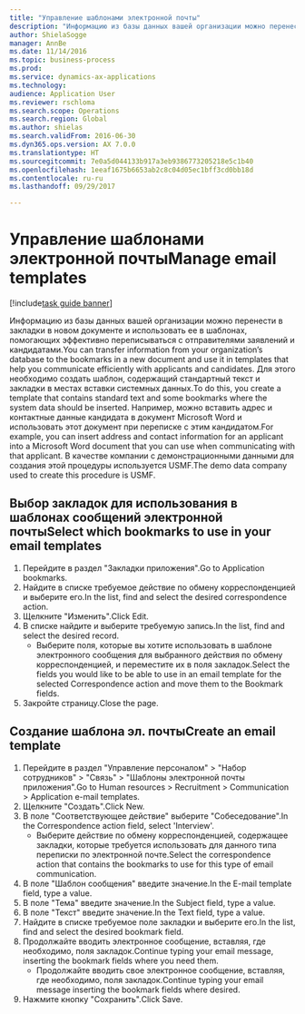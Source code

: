 ```yaml
--- 
title: "Управление шаблонами электронной почты"
description: "Информацию из базы данных вашей организации можно перенести в закладки в новом документе и использовать ее в шаблонах, помогающих эффективно переписываться с отправителями заявлений и кандидатами."
author: ShielaSogge
manager: AnnBe
ms.date: 11/14/2016
ms.topic: business-process
ms.prod: 
ms.service: dynamics-ax-applications
ms.technology: 
audience: Application User
ms.reviewer: rschloma
ms.search.scope: Operations
ms.search.region: Global
ms.author: shielas
ms.search.validFrom: 2016-06-30
ms.dyn365.ops.version: AX 7.0.0
ms.translationtype: HT
ms.sourcegitcommit: 7e0a5d044133b917a3eb9386773205218e5c1b40
ms.openlocfilehash: 1eeaf1675b6653ab2c8c04d05ec1bff3cd0bb18d
ms.contentlocale: ru-ru
ms.lasthandoff: 09/29/2017

---
```

# <a name="manage-email-templates"></a><span data-ttu-id="5b9b4-103">Управление шаблонами электронной почты</span><span class="sxs-lookup"><span data-stu-id="5b9b4-103">Manage email templates</span></span>

[!include[task guide banner](../../includes/task-guide-banner.md)]

<span data-ttu-id="5b9b4-104">Информацию из базы данных вашей организации можно перенести в закладки в новом документе и использовать ее в шаблонах, помогающих эффективно переписываться с отправителями заявлений и кандидатами.</span><span class="sxs-lookup"><span data-stu-id="5b9b4-104">You can transfer information from your organization’s database to the bookmarks in a new document and use it in templates that help you communicate efficiently with applicants and candidates.</span></span> <span data-ttu-id="5b9b4-105">Для этого необходимо создать шаблон, содержащий стандартный текст и закладки в местах вставки системных данных.</span><span class="sxs-lookup"><span data-stu-id="5b9b4-105">To do this, you create a template that contains standard text and some bookmarks where the system data should be inserted.</span></span> <span data-ttu-id="5b9b4-106">Например, можно вставить адрес и контактные данные кандидата в документ Microsoft Word и использовать этот документ при переписке с этим кандидатом.</span><span class="sxs-lookup"><span data-stu-id="5b9b4-106">For example, you can insert address and contact information for an applicant into a Microsoft Word document that you can use when communicating with that applicant.</span></span> <span data-ttu-id="5b9b4-107">В качестве компании с демонстрационными данными для создания этой процедуры используется USMF.</span><span class="sxs-lookup"><span data-stu-id="5b9b4-107">The demo data company used to create this procedure is USMF.</span></span>


## <a name="select-which-bookmarks-to-use-in-your-email-templates"></a><span data-ttu-id="5b9b4-108">Выбор закладок для использования в шаблонах сообщений электронной почты</span><span class="sxs-lookup"><span data-stu-id="5b9b4-108">Select which bookmarks to use in your email templates</span></span>
1. <span data-ttu-id="5b9b4-109">Перейдите в раздел "Закладки приложения".</span><span class="sxs-lookup"><span data-stu-id="5b9b4-109">Go to Application bookmarks.</span></span>
2. <span data-ttu-id="5b9b4-110">Найдите в списке требуемое действие по обмену корреспонденцией и выберите его.</span><span class="sxs-lookup"><span data-stu-id="5b9b4-110">In the list, find and select the desired correspondence action.</span></span>
3. <span data-ttu-id="5b9b4-111">Щелкните "Изменить".</span><span class="sxs-lookup"><span data-stu-id="5b9b4-111">Click Edit.</span></span>
4. <span data-ttu-id="5b9b4-112">В списке найдите и выберите требуемую запись.</span><span class="sxs-lookup"><span data-stu-id="5b9b4-112">In the list, find and select the desired record.</span></span>
    * <span data-ttu-id="5b9b4-113">Выберите поля, которые вы хотите использовать в шаблоне электронного сообщения для выбранного действия по обмену корреспонденцией, и переместите их в поля закладок.</span><span class="sxs-lookup"><span data-stu-id="5b9b4-113">Select the fields you would like to be able to use in an email template for the selected Correspondence action and move them to the Bookmark fields.</span></span>  
5. <span data-ttu-id="5b9b4-114">Закройте страницу.</span><span class="sxs-lookup"><span data-stu-id="5b9b4-114">Close the page.</span></span>

## <a name="create-an-email-template"></a><span data-ttu-id="5b9b4-115">Создание шаблона эл. почты</span><span class="sxs-lookup"><span data-stu-id="5b9b4-115">Create an email template</span></span>
1. <span data-ttu-id="5b9b4-116">Перейдите в раздел "Управление персоналом" > "Набор сотрудников" > "Связь" > "Шаблоны электронной почты приложения".</span><span class="sxs-lookup"><span data-stu-id="5b9b4-116">Go to Human resources > Recruitment > Communication > Application e-mail templates.</span></span>
2. <span data-ttu-id="5b9b4-117">Щелкните "Создать".</span><span class="sxs-lookup"><span data-stu-id="5b9b4-117">Click New.</span></span>
3. <span data-ttu-id="5b9b4-118">В поле "Соответствующее действие" выберите "Собеседование".</span><span class="sxs-lookup"><span data-stu-id="5b9b4-118">In the Correspondence action field, select 'Interview'.</span></span>
    * <span data-ttu-id="5b9b4-119">Выберите действие по обмену корреспонденцией, содержащее закладки, которые требуется использовать для данного типа переписки по электронной почте.</span><span class="sxs-lookup"><span data-stu-id="5b9b4-119">Select the correspondence action that contains the bookmarks to use for this type of email communication.</span></span>  
4. <span data-ttu-id="5b9b4-120">В поле "Шаблон сообщения" введите значение.</span><span class="sxs-lookup"><span data-stu-id="5b9b4-120">In the E-mail template field, type a value.</span></span>
5. <span data-ttu-id="5b9b4-121">В поле "Тема" введите значение.</span><span class="sxs-lookup"><span data-stu-id="5b9b4-121">In the Subject field, type a value.</span></span>
6. <span data-ttu-id="5b9b4-122">В поле "Текст" введите значение.</span><span class="sxs-lookup"><span data-stu-id="5b9b4-122">In the Text field, type a value.</span></span>
7. <span data-ttu-id="5b9b4-123">Найдите в списке требуемое поле закладки и выберите его.</span><span class="sxs-lookup"><span data-stu-id="5b9b4-123">In the list, find and select the desired bookmark field.</span></span>
8. <span data-ttu-id="5b9b4-124">Продолжайте вводить электронное сообщение, вставляя, где необходимо, поля закладок.</span><span class="sxs-lookup"><span data-stu-id="5b9b4-124">Continue typing your email message, inserting the bookmark fields where you need them.</span></span>
    * <span data-ttu-id="5b9b4-125">Продолжайте вводить свое электронное сообщение, вставляя, где необходимо, поля закладок.</span><span class="sxs-lookup"><span data-stu-id="5b9b4-125">Continue typing your email message inserting the bookmark fields where desired.</span></span>  
9. <span data-ttu-id="5b9b4-126">Нажмите кнопку "Сохранить".</span><span class="sxs-lookup"><span data-stu-id="5b9b4-126">Click Save.</span></span>


